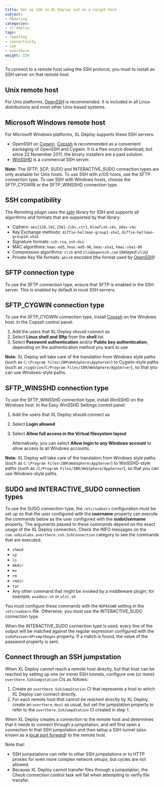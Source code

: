 ```yaml
---
title: Set up SSH in XL Deploy and on a target host
subject:
- Remoting
categories:
- xl-deploy
tags:
- remoting
- connectivity
- ssh
- overthere
weight: 339
---
```


To connect to a remote host using the SSH protocol, you must to install an SSH server on that remote host.

## Unix remote host

For Unix platforms, [OpenSSH](http://www.openssh.com/) is recommended. It is included in all Linux distributions and most other Unix-based systems.

## Microsoft Windows remote host

For Microsoft Windows platforms, XL Deploy supports these SSH servers:

* OpenSSH on [Cygwin](http://www.cygwin.com/). [Copssh](http://www.itefix.no/i2/copssh) is recommended as a convenient packaging of OpenSSH and Cygwin. It is a free source download, but since 22 November 2011, the binary installers are a paid solution.
* [WinSSHD](http://www.bitvise.com/winsshd) is a commercial SSH server.

**Note:** The SFTP, SCP, SUDO and INTERACTIVE_SUDO connection types are only available for Unix hosts. To use SSH with z/OS hosts, use the SFTP connection type. To use SSH with Windows hosts, choose the SFTP_CYGWIN or the SFTP_WINSSHD connection type.

## SSH compatibility

The Remoting plugin uses the [sshj](https://github.com/shikhar/sshj) library for SSH and supports all algorithms and formats that are supported by that library:

* Ciphers: `aes{128,192,256}-{cbc,ctr}`, `blowfish-cbc`, `3des-cbc`
* Key Exchange methods: `diffie-hellman-group1-sha1`, `diffie-hellman-group14-sha1`
* Signature formats: `ssh-rsa`, `ssh-dss`
* MAC algorithms: `hmac-md5`, `hmac-md5-96`, `hmac-sha1`, `hmac-sha1-96`
* Compression algorithms: `zlib` and `zlib@openssh.com` (delayed `zlib`)
* Private Key file formats: `pkcs8` encoded (the format used by [OpenSSH](http://www.openssh.com/))

## SFTP connection type

To use the SFTP connection type, ensure that SFTP is enabled in the SSH server. This is enabled by default in most SSH servers.

## SFTP_CYGWIN connection type

To use the SFTP_CYGWIN connection type, install [Copssh](http://www.itefix.no/i2/copssh) on the Windows host. In the Copssh control panel:

1. Add the users that XL Deploy should connect as
1. Select **Linux shell and Sftp** from the **shell** list
1. Select **Password authentication** and/or **Public key authentication**, depending on the authentication method you want to use

**Note:** XL Deploy will take care of the translation from Windows style paths (such as `C:\Program Files\IBM\WebSphere\AppServer`) to Cygwin-style paths (such as `/cygdrive/C/Program Files/IBM/WebSphere/AppServer`), so that you can use Windows-style paths.

## SFTP_WINSSHD connection type

To use the SFTP_WINSSHD connection type, install WinSSHD on the Windows host. In the Easy WinSSHD Settings control panel:

1. Add the users that XL Deploy should connect as
1. Select **Login allowed**
1. Select **Allow full access in the Virtual filesystem layout**

    Alternatively, you can select **Allow login to any Windows account** to allow access to all Windows accounts.

**Note:** XL Deploy will take care of the translation from Windows style paths (such as `C:\Program Files\IBM\WebSphere\AppServer`) to WinSSHD-style paths (such as `/C/Program Files/IBM/WebSphere/AppServer`), so that you can use Windows-style paths.

## SUDO and INTERACTIVE_SUDO connection types

To use the SUDO connection type, the `/etc/sudoers` configuration must be set up so that the user configured with the **username** property can execute the commands below as the user configured with the **sudoUsername** property. The arguments passed to these commands depend on the exact usage of the XL Deploy connection. Check the INFO messages on the `com.xebialabs.overthere.ssh.SshConnection` category to see the commands that are executed.

* `chmod`
* `cp`
* `ls`
* `mkdir`
* `mv`
* `rm`
* `rmdir`
* `tar`
* Any other command that might be invoked by a middleware plugin; for example, `wsadmin.sh` or `wlst.sh`

You must configure these commands with the `NOPASSWD` setting in the `/etc/sudoers` file. Otherwise, you must use the INTERACTIVE_SUDO connection type.

When the INTERACTIVE_SUDO connection type is used, every line of the output will be matched against the regular expression configured with the `sudoPasswordPromptRegex` property. If a match is found, the value of the password property is sent.

## Connect through an SSH jumpstation

When XL Deploy cannot reach a remote host directly, but that host can be reached by setting up one (or more) SSH tunnels, configure one (or more) `overthere.SshJumpstation` CIs as follows:

1. Create an `overthere.SshJumpStation` CI that represents a host to which XL Deploy can connect directly.
1. For each remote host that cannot be reached directly by XL Deploy, create an `overthere.Host` as usual, but set the jumpstation property to refer to the `overthere.SshJumpStation` CI created in step 1.

When XL Deploy creates a connection to the remote host and determines that it needs to connect through a jumpstation, and will first open a connection to that SSH jumpstation and then setup a SSH tunnel (also known as a [local port forward](https://en.wikipedia.org/wiki/Port_forwarding#Local_port_forwarding)) to the remote host.

Note that:

* SSH jumpstations can refer to other SSH jumpstations or to HTTP proxies for even more complex network setups, but cycles are not allowed.
* Because XL Deploy cannot transfer files through a jumpstation, the *Check connection* control task will fail when attempting to verify file transfer.
